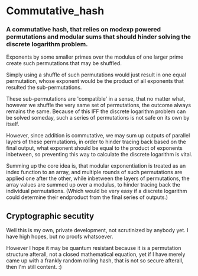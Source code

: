 # Commutative_hash
### A commutative hash, that relies on modexp powered permutations and modular sums that should hinder solving the discrete logarithm problem.

Exponents by some smaller primes over the modulus of one larger prime create such permutations that may be shuffled.

Simply using a shuffle of such permutations would just result in one equal permutation, whose exponent would be the product of all exponents that resulted the sub-permutations.

These sub-permutations are 'compatible' in a sense, that no matter what, however we shuffle the very same set of permutations, the outcome always remains the same. Because of this IFF the discrete logarithm problem can be solved someday, such a series of permutations is not safe on its own by itself.

However, since addition is commutative, we may sum up outputs of parallel layers of these permutations, in order to hinder tracing back based on the final output, what exponent should be equal to the product of exponents inbetween, so preventing this way to calculate the discrete logarithm is vital.

Summing up the core idea is, that modular exponentiation is treated as an index function to an array, and multiple rounds of such permutations are applied one after the other, while inbetween the layers of permutations, the array values are summed up over a modulus, to hinder tracing back the individual permutations. (Which would be very easy if a discrete logarithm could determine their endproduct from the final series of outputs.)

## Cryptographic secutity
Well this is my own, private development, not scrutinized by anybody yet. I have high hopes, but no proofs whatsoever.

However I hope it may be quantum resistant because it is a permutation structure afterall, not a closed mathematical equation, yet if I have merely came up with a frankly random rolling hash, that is not so secure afterall, then I'm still content. :)
